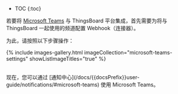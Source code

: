 * TOC
{:toc}

若要将 [Microsoft Teams](https://www.microsoft.com/en-us/microsoft-teams/group-chat-software/) 与 ThingsBoard 平台集成，首先需要为将与 ThingsBoard 一起使用的频道配置 Webhook（连接器）。

为此，请按照以下步骤操作：

{% include images-gallery.html imageCollection="microsoft-teams-settings" showListImageTitles="true" %}

<br>
现在，您可以通过 [通知中心](/docs/{{docsPrefix}}user-guide/notifications/#microsoft-teams) 使用 Microsoft Teams。